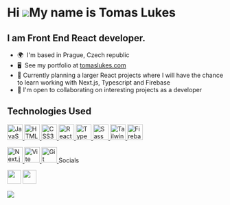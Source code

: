 Hi ![](https://user-images.githubusercontent.com/18350557/176309783-0785949b-9127-417c-8b55-ab5a4333674e.gif)My name is Tomas Lukes
========================================================================================================================================

I am Front End React developer.
--------------------------

*   🌍  I'm based in Prague, Czech republic
*   🖥️  See my portfolio at <a target="_blank" rel="noreferrer" href='https://tomaslukes.com'>tomaslukes.com</a>
*   🧠  Currently planning a larger React projects where I will have the chance to learn working with Next.js, Typescript and Firebase
*   🤝  I'm open to collaborating on interesting projects as a developer

## Technologies Used
<p align="left">
  <a href="https://developer.mozilla.org/en-US/docs/Web/JavaScript" target="_blank" rel="noreferrer">
    <img src="https://raw.githubusercontent.com/danielcranney/readme-generator/main/public/icons/skills/javascript-colored.svg" width="36" height="36" alt="JavaScript" />
  </a>
  <a href="https://developer.mozilla.org/en-US/docs/Glossary/HTML5" target="_blank" rel="noreferrer">
    <img src="https://raw.githubusercontent.com/danielcranney/readme-generator/main/public/icons/skills/html5-colored.svg" width="36" height="36" alt="HTML5" />
  </a>
  <a href="https://www.w3.org/TR/CSS/#css" target="_blank" rel="noreferrer">
    <img src="https://raw.githubusercontent.com/danielcranney/readme-generator/main/public/icons/skills/css3-colored.svg" width="36" height="36" alt="CSS3" />
  </a>
  <a href="https://reactjs.org/" target="_blank" rel="noreferrer">
    <img src="https://raw.githubusercontent.com/danielcranney/readme-generator/main/public/icons/skills/react-colored.svg" width="36" height="36" alt="React" />
  </a>
  <a href="https://www.typescriptlang.org/" target="_blank" rel="noreferrer">
    <img src="https://raw.githubusercontent.com/danielcranney/readme-generator/main/public/icons/skills/typescript-colored.svg" width="36" height="36" alt="TypeScript" />
  </a>
  <a href="https://sass-lang.com/" target="_blank" rel="noreferrer">
    <img src="https://raw.githubusercontent.com/danielcranney/readme-generator/main/public/icons/skills/sass-colored.svg" width="36" height="36" alt="Sass" />
  </a>
  <a href="https://tailwindcss.com/" target="_blank" rel="noreferrer">
    <img src="https://www.tomaslukes.com/assets/images/icons/tech/tailwindcss-colored.svg" width="36" height="36" alt="Tailwind CSS" />
  </a>
  <a href="https://firebase.google.com/" target="_blank" rel="noreferrer">
    <img src="https://www.tomaslukes.com/assets/images/icons/tech/firebase-colored.svg" width="36" height="36" alt="Firebase" />
  </a>
</p>

<p align="left">
  <a href="https://nextjs.org/" target="_blank" rel="noreferrer">
    <img src="https://www.tomaslukes.com/assets/images/icons/tech/nextjs-colored.svg" width="36" height="36" alt="Next.js" />
  </a>
  <a href="https://vitejs.dev/" target="_blank" rel="noreferrer">
    <img src="https://raw.githubusercontent.com/danielcranney/readme-generator/main/public/icons/skills/vite-colored.svg" width="36" height="36" alt="Vite" />
  </a>
  <a href="https://git-scm.com/" target="_blank" rel="noreferrer">
    <img src="https://raw.githubusercontent.com/danielcranney/readme-generator/main/public/icons/skills/git-colored.svg" width="36" height="36" alt="Git" />
  </a

    
### Socials
<p align="left"> 
  <a href="https://www.github.com/TomasLukes" target="_blank" rel="noreferrer"><img src="https://raw.githubusercontent.com/danielcranney/readme-generator/main/public/icons/socials/github.svg" width="32" height="32" /></a>   <a href="https://www.linkedin.com/in/tomas-lukes" target="_blank" rel="noreferrer"><img src="https://raw.githubusercontent.com/danielcranney/readme-generator/main/public/icons/socials/linkedin.svg" width="32"   
   height="32" /></a>
</p>

<a href="http://www.github.com/TomasLukes"><img src="https://github-readme-streak-stats.herokuapp.com/?user=TomasLukes&stroke=ffffff&background=1c1917&ring=0891b2&fire=0891b2&currStreakNum=ffffff&currStreakLabel=0891b2&sideNums=ffffff&sideLabels=ffffff&dates=ffffff&hide_border=true" /></a>

